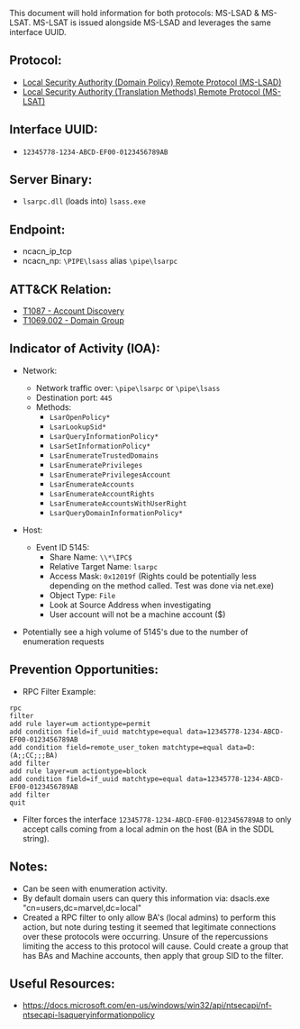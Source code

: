 This document will hold information for both protocols: MS-LSAD & MS-LSAT. MS-LSAT is issued alongside MS-LSAD and leverages the same interface UUID. 

## Protocol:
* [Local Security Authority (Domain Policy) Remote Protocol (MS-LSAD)](https://docs.microsoft.com/en-us/openspecs/windows_protocols/ms-lsad/1b5471ef-4c33-4a91-b079-dfcbb82f05cc)
* [Local Security Authority (Translation Methods) Remote Protocol (MS-LSAT)](https://docs.microsoft.com/en-us/openspecs/windows_protocols/ms-lsat/1ba21e6f-d8a9-462c-9153-4375f2020894)

## Interface UUID: 
* `12345778-1234-ABCD-EF00-0123456789AB`

## Server Binary: 
* `lsarpc.dll` (loads into) `lsass.exe`

## Endpoint:
* ncacn_ip_tcp
* ncacn_np: `\PIPE\lsass` alias `\pipe\lsarpc`

## ATT&CK Relation:
* [T1087 - Account Discovery](https://attack.mitre.org/techniques/T1087/)
* [T1069.002 - Domain Group](https://attack.mitre.org/techniques/T1069/002/)

## Indicator of Activity (IOA):
* Network: 
    * Network traffic over: `\pipe\lsarpc` or `\pipe\lsass`
    * Destination port: `445`
  * Methods: 
    * `LsarOpenPolicy*`
    * `LsarLookupSid*`
    * `LsarQueryInformationPolicy*`
    * `LsarSetInformationPolicy*`
    * `LsarEnumerateTrustedDomains`
    * `LsarEnumeratePrivileges`
    * `LsarEnumeratePrivilegesAccount`
    * `LsarEnumerateAccounts`
    * `LsarEnumerateAccountRights`
    * `LsarEnumerateAccountsWithUserRight`
    * `LsarQueryDomainInformationPolicy*`

* Host:
  * Event ID 5145:
    * Share Name: `\\*\IPC$`
    * Relative Target Name: `lsarpc`
    * Access Mask: `0x12019f` (Rights could be potentially less depending on the method called. Test was done via net.exe)
    * Object Type: `File`
    * Look at Source Address when investigating 
    * User account will not be a machine account ($)

* Potentially see a high volume of 5145's due to the number of enumeration requests


## Prevention Opportunities: 
* RPC Filter Example: 
```
rpc
filter
add rule layer=um actiontype=permit
add condition field=if_uuid matchtype=equal data=12345778-1234-ABCD-EF00-0123456789AB
add condition field=remote_user_token matchtype=equal data=D:(A;;CC;;;BA)
add filter
add rule layer=um actiontype=block
add condition field=if_uuid matchtype=equal data=12345778-1234-ABCD-EF00-0123456789AB
add filter
quit
```

* Filter forces the interface `12345778-1234-ABCD-EF00-0123456789AB` to only accept calls coming from a local admin on the host (BA in the SDDL string).

## Notes: 
* Can be seen with enumeration activity.
* By default domain users can query this information via: dsacls.exe "cn=users,dc=marvel,dc=local"
* Created a RPC filter to only allow BA's (local admins) to perform this action, but note during testing it seemed that legitimate connections over these protocols were occurring. Unsure of the repercussions limiting the access to this protocol will cause. Could create a group that has BAs and Machine accounts, then apply that group SID to the filter. 


## Useful Resources: 
* https://docs.microsoft.com/en-us/windows/win32/api/ntsecapi/nf-ntsecapi-lsaqueryinformationpolicy

